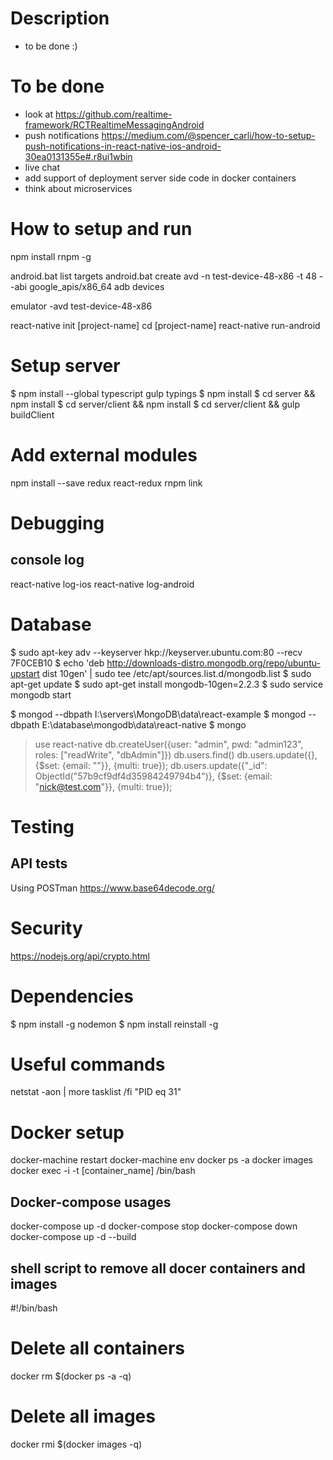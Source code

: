 # Description
 - to be done :)


# To be done
 - look at https://github.com/realtime-framework/RCTRealtimeMessagingAndroid
 - push notifications https://medium.com/@spencer_carli/how-to-setup-push-notifications-in-react-native-ios-android-30ea0131355e#.r8ui1wbin
 - live chat
 - add support of deployment server side code in docker containers
 - think about microservices

 
# How to setup and run

npm install rnpm -g

android.bat list targets
android.bat create avd -n test-device-48-x86 -t 48 --abi google_apis/x86_64
adb devices

emulator -avd test-device-48-x86

react-native init [project-name] 
cd [project-name]
react-native run-android


# Setup server
$ npm install --global typescript gulp typings
$ npm install
$ cd server && npm install
$ cd server/client && npm install
$ cd server/client && gulp buildClient


# Add external modules

npm install --save redux react-redux
rnpm link


# Debugging

## console log

react-native log-ios
react-native log-android


# Database

$ sudo apt-key adv --keyserver hkp://keyserver.ubuntu.com:80 --recv 7F0CEB10
$ echo 'deb http://downloads-distro.mongodb.org/repo/ubuntu-upstart dist 10gen' | sudo tee /etc/apt/sources.list.d/mongodb.list
$ sudo apt-get update
$ sudo apt-get install mongodb-10gen=2.2.3
$ sudo service mongodb start

$ mongod --dbpath I:\servers\MongoDB\data\react-example
$ mongod --dbpath E:\database\mongodb\data\react-native
$ mongo
 > use react-native
 > db.createUser({user: "admin", pwd: "admin123", roles: ["readWrite", "dbAdmin"]})
 > db.users.find()
 > db.users.update({}, {$set: {email: ""}}, {multi: true});
 > db.users.update({"_id": ObjectId("57b9cf9df4d35984249794b4")}, {$set: {email: "nick@test.com"}}, {multi: true});

# Testing

## API tests

Using POSTman
https://www.base64decode.org/


# Security

https://nodejs.org/api/crypto.html


# Dependencies

$ npm install -g nodemon
$ npm install reinstall -g


# Useful commands

netstat -aon | more
tasklist /fi "PID eq 31"


# Docker setup

docker-machine restart
docker-machine env
docker ps -a
docker images
docker exec -i -t [container_name] /bin/bash

## Docker-compose usages

docker-compose up -d
docker-compose stop
docker-compose down
docker-compose up -d --build

##  shell script to remove all docer containers and images

#!/bin/bash
# Delete all containers
docker rm $(docker ps -a -q)
# Delete all images
docker rmi $(docker images -q)